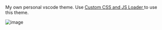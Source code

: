 My own personal vscode theme. Use [Custom CSS and JS Loader
](https://marketplace.visualstudio.com/items?itemName=be5invis.vscode-custom-css) to use this theme.

![image](https://github.com/user-attachments/assets/58266da1-afc6-4edc-8933-38b4a3838b6f)
